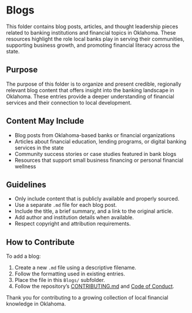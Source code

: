 # Blogs

This folder contains blog posts, articles, and thought leadership pieces related to banking institutions and financial topics in Oklahoma. These resources highlight the role local banks play in serving their communities, supporting business growth, and promoting financial literacy across the state.

## Purpose

The purpose of this folder is to organize and present credible, regionally relevant blog content that offers insight into the banking landscape in Oklahoma. These entries provide a deeper understanding of financial services and their connection to local development.

## Content May Include

- Blog posts from Oklahoma-based banks or financial organizations
- Articles about financial education, lending programs, or digital banking services in the state
- Community success stories or case studies featured in bank blogs
- Resources that support small business financing or personal financial wellness

## Guidelines

- Only include content that is publicly available and properly sourced.
- Use a separate `.md` file for each blog post.
- Include the title, a brief summary, and a link to the original article.
- Add author and institution details when available.
- Respect copyright and attribution requirements.


## How to Contribute

To add a blog:
1. Create a new `.md` file using a descriptive filename.
2. Follow the formatting used in existing entries.
3. Place the file in this `Blogs/` subfolder.
4. Follow the repository’s [CONTRIBUTING.md](../../../CONTRIBUTING.md) and [Code of Conduct](../../../CODE_OF_CONDUCT.md).

Thank you for contributing to a growing collection of local financial knowledge in Oklahoma.
